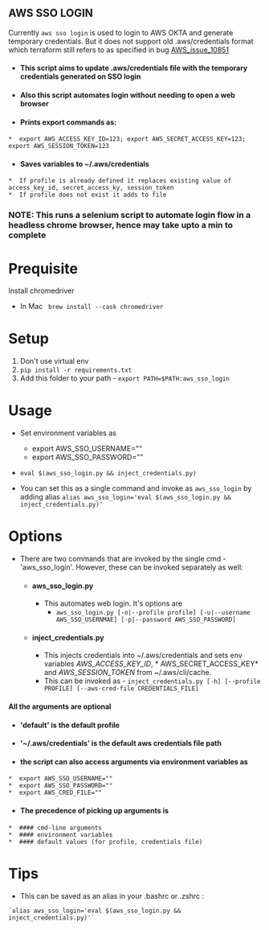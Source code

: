 AWS SSO LOGIN
-----
Currently `aws sso login` is used to login to AWS OKTA and generate temporary credentials. But it does not support old .aws/credentials format which terraform still refers to as specified in bug [AWS_issue_10851](https://github.com/hashicorp/terraform-provider-aws/issues/10851)

  *  #### This script aims to update .aws/credentials file with the temporary credentials generated on SSO login
  *  #### Also this script automates login without needing to open a web browser
  *  #### Prints export commands as:
    *  export AWS_ACCESS_KEY_ID=123; export AWS_SECRET_ACCESS_KEY=123; export AWS_SESSION_TOKEN=123
  *  #### Saves variables to ~/.aws/credentials
    *  If profile is already defined it replaces existing value of access_key_id, secret_access_ky, session_token
    *  If profile does not exist it adds to file

### NOTE: This runs a selenium script to automate login flow in a headless chrome browser, hence may take upto a min to complete

# Prequisite

Install chromedriver

* In Mac ` brew install --cask chromedriver`

# Setup

1. Don't use virtual env
2. `pip install -r requirements.txt`
3. Add this folder to your path - `export PATH=$PATH:aws_sso_login`

# Usage

* Set environment variables as
    * export AWS_SSO_USERNAME=""
    * export AWS_SSO_PASSWORD=""

* `eval $(aws_sso_login.py && inject_credentials.py)`
* You can set this as a single command and invoke as `aws_sso_login` by adding
  alias `alias aws_sso_login='eval $(aws_sso_login.py && inject_credentials.py)'`

# Options

* There are two commands that are invoked by the single cmd - 'aws_sso_login'. However, these can be invoked separately
  as well:
    *  #### aws_sso_login.py
        * This automates web login. It's options are
          - `aws_sso_login.py [-o|--profile profile] [-u|--username AWS_SSO_USERNMAE] [-p|--password AWS_SSO_PASSWORD]`
    *  #### inject_credentials.py
        * This injects credentials into ~/.aws/credentials and sets env variables *AWS_ACCESS_KEY_ID*, *
          AWS_SECRET_ACCESS_KEY* and *AWS_SESSION_TOKEN* from ~/.aws/cli/cache.
        * This can be invoked as - `inject_credentials.py [-h] [--profile PROFILE] [--aws-cred-file CREDENTIALS_FILE]`

#### All the arguments are optional

  *  #### 'default' is the default profile
  *  #### '~/.aws/credentials' is the default aws credentials file path
  *  #### the script can also access arguments via environment variables as
    *  export AWS_SSO_USERNAME=""
    *  export AWS_SSO_PASSWORD=""
    *  export AWS_CRED_FILE=""
  *  #### The precedence of picking up arguments is
    *  #### cmd-line arguments
    *  #### environment variables
    *  #### default values (for profile, credentials file)
   

# Tips

  *  This can be saved as an alias in your .bashrc or .zshrc : 

    `alias aws_sso_login='eval $(aws_sso_login.py && inject_credentials.py)'`